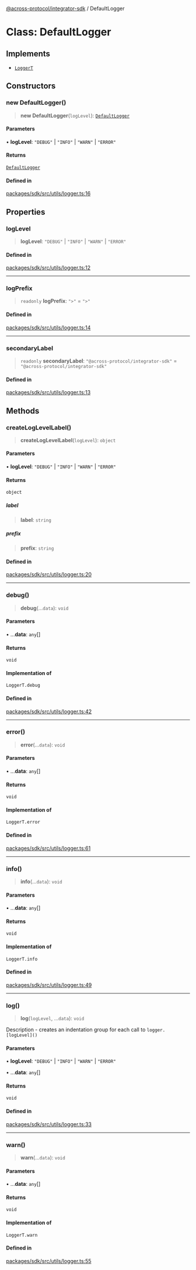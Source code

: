 [@across-protocol/integrator-sdk](../globals.md) / DefaultLogger

# Class: DefaultLogger

## Implements

- [`LoggerT`](../type-aliases/LoggerT.md)

## Constructors

### new DefaultLogger()

> **new DefaultLogger**(`logLevel`): [`DefaultLogger`](DefaultLogger.md)

#### Parameters

• **logLevel**: `"DEBUG"` \| `"INFO"` \| `"WARN"` \| `"ERROR"`

#### Returns

[`DefaultLogger`](DefaultLogger.md)

#### Defined in

[packages/sdk/src/utils/logger.ts:16](https://github.com/across-protocol/toolkit/blob/eee89a253938d54aa640eb34f40c2d714b9d031f/packages/sdk/src/utils/logger.ts#L16)

## Properties

### logLevel

> **logLevel**: `"DEBUG"` \| `"INFO"` \| `"WARN"` \| `"ERROR"`

#### Defined in

[packages/sdk/src/utils/logger.ts:12](https://github.com/across-protocol/toolkit/blob/eee89a253938d54aa640eb34f40c2d714b9d031f/packages/sdk/src/utils/logger.ts#L12)

***

### logPrefix

> `readonly` **logPrefix**: `">"` = `">"`

#### Defined in

[packages/sdk/src/utils/logger.ts:14](https://github.com/across-protocol/toolkit/blob/eee89a253938d54aa640eb34f40c2d714b9d031f/packages/sdk/src/utils/logger.ts#L14)

***

### secondaryLabel

> `readonly` **secondaryLabel**: `"@across-protocol/integrator-sdk"` = `"@across-protocol/integrator-sdk"`

#### Defined in

[packages/sdk/src/utils/logger.ts:13](https://github.com/across-protocol/toolkit/blob/eee89a253938d54aa640eb34f40c2d714b9d031f/packages/sdk/src/utils/logger.ts#L13)

## Methods

### createLogLevelLabel()

> **createLogLevelLabel**(`logLevel`): `object`

#### Parameters

• **logLevel**: `"DEBUG"` \| `"INFO"` \| `"WARN"` \| `"ERROR"`

#### Returns

`object`

##### label

> **label**: `string`

##### prefix

> **prefix**: `string`

#### Defined in

[packages/sdk/src/utils/logger.ts:20](https://github.com/across-protocol/toolkit/blob/eee89a253938d54aa640eb34f40c2d714b9d031f/packages/sdk/src/utils/logger.ts#L20)

***

### debug()

> **debug**(...`data`): `void`

#### Parameters

• ...**data**: `any`[]

#### Returns

`void`

#### Implementation of

`LoggerT.debug`

#### Defined in

[packages/sdk/src/utils/logger.ts:42](https://github.com/across-protocol/toolkit/blob/eee89a253938d54aa640eb34f40c2d714b9d031f/packages/sdk/src/utils/logger.ts#L42)

***

### error()

> **error**(...`data`): `void`

#### Parameters

• ...**data**: `any`[]

#### Returns

`void`

#### Implementation of

`LoggerT.error`

#### Defined in

[packages/sdk/src/utils/logger.ts:61](https://github.com/across-protocol/toolkit/blob/eee89a253938d54aa640eb34f40c2d714b9d031f/packages/sdk/src/utils/logger.ts#L61)

***

### info()

> **info**(...`data`): `void`

#### Parameters

• ...**data**: `any`[]

#### Returns

`void`

#### Implementation of

`LoggerT.info`

#### Defined in

[packages/sdk/src/utils/logger.ts:49](https://github.com/across-protocol/toolkit/blob/eee89a253938d54aa640eb34f40c2d714b9d031f/packages/sdk/src/utils/logger.ts#L49)

***

### log()

> **log**(`logLevel`, ...`data`): `void`

Description - creates an indentation group for each call to `logger.[logLevel]()`

#### Parameters

• **logLevel**: `"DEBUG"` \| `"INFO"` \| `"WARN"` \| `"ERROR"`

• ...**data**: `any`[]

#### Returns

`void`

#### Defined in

[packages/sdk/src/utils/logger.ts:33](https://github.com/across-protocol/toolkit/blob/eee89a253938d54aa640eb34f40c2d714b9d031f/packages/sdk/src/utils/logger.ts#L33)

***

### warn()

> **warn**(...`data`): `void`

#### Parameters

• ...**data**: `any`[]

#### Returns

`void`

#### Implementation of

`LoggerT.warn`

#### Defined in

[packages/sdk/src/utils/logger.ts:55](https://github.com/across-protocol/toolkit/blob/eee89a253938d54aa640eb34f40c2d714b9d031f/packages/sdk/src/utils/logger.ts#L55)
